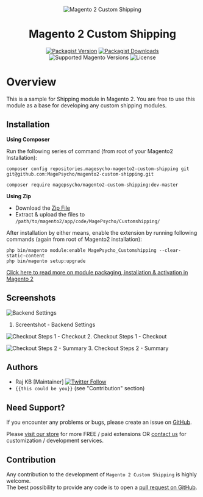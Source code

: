 <div align="center">

![Magento 2 Custom Shipping](https://i.imgur.com/d8QEHRb.png)
# Magento 2 Custom Shipping

</div>

<div align="center">

[![Packagist Version](https://img.shields.io/packagist/v/magepsycho/magento2-custom-shipping?style=for-the-badge)](https://packagist.org/packages/magepsycho/magento2-custom-shipping)
[![Packagist Downloads](https://img.shields.io/packagist/dt/magepsycho/magento2-custom-shipping.svg?style=for-the-badge)](https://packagist.org/packages/magepsycho/magento2-custom-shipping/stats)
![Supported Magento Versions](https://img.shields.io/badge/magento-%202.3_|_2.4-brightgreen.svg?logo=magento&longCache=true&style=for-the-badge)
![License](https://img.shields.io/badge/license-MIT-green?color=%23234&style=for-the-badge)

</div>

Overview
==================

This is a sample for Shipping module in Magento 2. You are free to use this module as a base for developing any custom shipping modules.

Installation
-------------
**Using Composer**

Run the following series of command (from root of your Magento2 Installation):
```
composer config repositories.magesycho-magento2-custom-shipping git git@github.com:MagePsycho/magento2-custom-shipping.git

composer require magepsycho/magento2-custom-shipping:dev-master
```

**Using Zip**
* Download the [Zip File](https://github.com/MagePsycho/magento2-custom-shipping/archive/master.zip)
* Extract & upload the files to `/path/to/magento2/app/code/MagePsycho/Customshipping/`

After installation by either means, enable the extension by running following commands (again from root of Magento2 installation):
```
php bin/magento module:enable MagePsycho_Customshipping --clear-static-content
php bin/magento setup:upgrade
```


[Click here to read more on module packaging, installation & activation in Magento 2](http://www.blog.magepsycho.com/install-magento-2-module-from-github-or-bitbucket-repository-using-composer/)

Screenshots
-----------
![Backend Settings](http://www.blog.magepsycho.com/wp-content/uploads/2015/12/magento2-custom-shipping.png "Backend Settings")
1. Screentshot - Backend Settings

![Checkout Steps 1 - Checkout](http://www.blog.magepsycho.com/wp-content/uploads/2015/11/magento2-custom-shipping-checkout.png "Checkout Steps 1 - Checkout")
2. Checkout Steps 1 - Checkout

![Checkout Steps 2 - Summary](http://www.blog.magepsycho.com/wp-content/uploads/2015/11/magento2-custom-shipping-checkout-summary.png "Checkout Steps 2 - Summary")
3. Checkout Steps 2 - Summary

## Authors

- Raj KB [Maintainer] [![Twitter Follow](https://img.shields.io/twitter/follow/rajkbnp.svg?style=social)](https://twitter.com/rajkbnp)
- `{{this could be you}}` (see "Contribution" section)

## Need Support?
If you encounter any problems or bugs, please create an issue on [GitHub](https://github.com/MagePsycho/magento2-custom-shipping/issues).

Please [visit our store](https://www.magepsycho.com/extensions/magento-2.html) for more FREE / paid extensions OR [contact us](https://magepsycho.com/contact) for customization / development services.

## Contribution
Any contribution to the development of `Magento 2 Custom Shipping` is highly welcome.  
The best possibility to provide any code is to open a [pull request on GitHub](https://github.com/MagePsycho/magento2-custom-shipping/pulls).